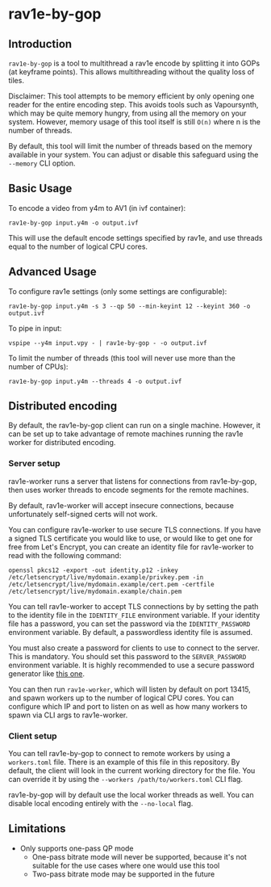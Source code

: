 # rav1e-by-gop

## Introduction

`rav1e-by-gop` is a tool to multithread a rav1e encode
by splitting it into GOPs (at keyframe points).
This allows multithreading without the quality loss of tiles.

Disclaimer: This tool attempts to be memory efficient
by only opening one reader for the entire encoding step.
This avoids tools such as Vapoursynth,
which may be quite memory hungry,
from using all the memory on your system.
However, memory usage of this tool itself
is still `O(n)` where n is the number of threads.

By default, this tool will limit the number of threads
based on the memory available in your system.
You can adjust or disable this safeguard using the
`--memory` CLI option.

## Basic Usage

To encode a video from y4m to AV1 (in ivf container):

`rav1e-by-gop input.y4m -o output.ivf`

This will use the default encode settings specified by rav1e,
and use threads equal to the number of logical CPU cores.

## Advanced Usage

To configure rav1e settings (only some settings are configurable):

`rav1e-by-gop input.y4m -s 3 --qp 50 --min-keyint 12 --keyint 360 -o output.ivf`

To pipe in input:

`vspipe --y4m input.vpy - | rav1e-by-gop - -o output.ivf`

To limit the number of threads
(this tool will never use more than the number of CPUs):

`rav1e-by-gop input.y4m --threads 4 -o output.ivf`

## Distributed encoding

By default, the rav1e-by-gop client can run on a single machine.
However, it can be set up to take advantage of remote machines
running the rav1e worker for distributed encoding.

### Server setup

rav1e-worker runs a server that listens for connections from rav1e-by-gop,
then uses worker threads to encode segments for the remote machines.

By default, rav1e-worker will accept insecure connections,
because unfortunately self-signed certs will not work.

You can configure rav1e-worker to use secure TLS connections.
If you have a signed TLS certificate you would like to use,
or would like to get one for free from Let's Encrypt,
you can create an identity file for rav1e-worker to read
with the following command:

```
openssl pkcs12 -export -out identity.p12 -inkey /etc/letsencrypt/live/mydomain.example/privkey.pem -in /etc/letsencrypt/live/mydomain.example/cert.pem -certfile /etc/letsencrypt/live/mydomain.example/chain.pem
```

You can tell rav1e-worker to accept TLS connections by
by setting the path to the identity file
in the `IDENTITY_FILE` environment variable.
If your identity file has a password, you can set the password
via the `IDENTITY_PASSWORD` environment variable. By default,
a passwordless identity file is assumed.

You must also create a password for clients to use to connect to the server.
This is mandatory. You should set this password to the `SERVER_PASSWORD` environment variable.
It is highly recommended to use a secure password generator like [this one](https://correcthorsebatterystaple.net/).

You can then run `rav1e-worker`, which will listen by default on port 13415,
and spawn workers up to the number of logical CPU cores.
You can configure which IP and port to listen on as well as how many workers
to spawn via CLI args to rav1e-worker.

### Client setup

You can tell rav1e-by-gop to connect to remote workers by using a `workers.toml` file.
There is an example of this file in this repository.
By default, the client will look in the current working directory for the file.
You can override it by using the `--workers /path/to/workers.toml` CLI flag.

rav1e-by-gop will by default use the local worker threads as well.
You can disable local encoding entirely with the `--no-local` flag.

## Limitations

- Only supports one-pass QP mode
  - One-pass bitrate mode will never be supported,
    because it's not suitable for the use cases where one would use this tool
  - Two-pass bitrate mode may be supported in the future

